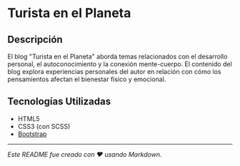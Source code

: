 # Turista en el Planeta

## Descripción

El blog "Turista en el Planeta" aborda temas relacionados con el desarrollo personal, el autoconocimiento y la conexión mente-cuerpo. El contenido del blog explora experiencias personales del autor en relación con cómo los pensamientos afectan el bienestar físico y emocional.

## Tecnologías Utilizadas

- HTML5
- CSS3 (con SCSS)
- [Bootstrap](https://getbootstrap.com/)

---
*Este README fue creado con ❤️ usando Markdown.*

